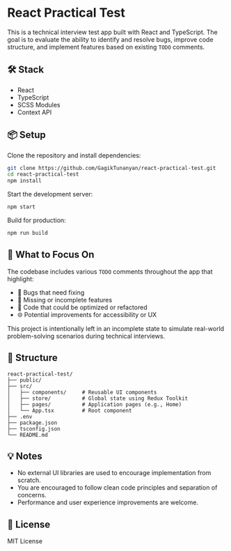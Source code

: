 # React Practical Test

This is a technical interview test app built with React and TypeScript. The goal is to evaluate the ability to identify and resolve bugs, improve code structure, and implement features based on existing `TODO` comments.

## 🛠️ Stack

- React
- TypeScript
- SCSS Modules
- Context API

## 📦 Setup

Clone the repository and install dependencies:

```bash
git clone https://github.com/GagikTunanyan/react-practical-test.git
cd react-practical-test
npm install
```

Start the development server:

```bash
npm start
```

Build for production:

```bash
npm run build
```

## 🧪 What to Focus On

The codebase includes various `TODO` comments throughout the app that highlight:

- 🐛 Bugs that need fixing
- 🎯 Missing or incomplete features
- 🧹 Code that could be optimized or refactored
- 🌐 Potential improvements for accessibility or UX

This project is intentionally left in an incomplete state to simulate real-world problem-solving scenarios during technical interviews.

## 📁 Structure

```
react-practical-test/
├── public/
├── src/
│   ├── components/     # Reusable UI components
│   ├── store/          # Global state using Redux Toolkit
│   ├── pages/          # Application pages (e.g., Home)
│   └── App.tsx         # Root component
├── .env
├── package.json
├── tsconfig.json
└── README.md
```

## 💡 Notes

- No external UI libraries are used to encourage implementation from scratch.
- You are encouraged to follow clean code principles and separation of concerns.
- Performance and user experience improvements are welcome.

## 📝 License

MIT License